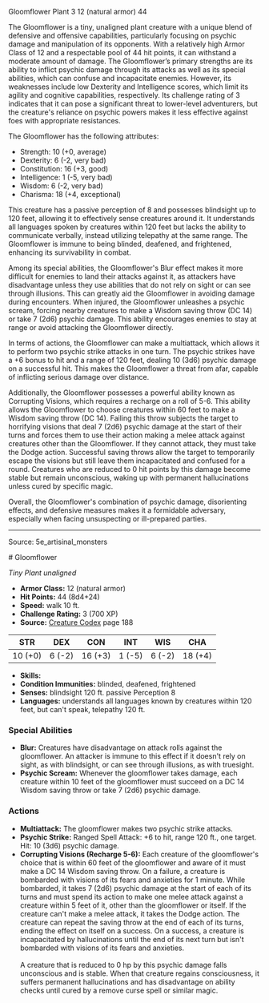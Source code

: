 <MonsterName/>Gloomflower</MonsterName>
<CreatureType/>Plant</CreatureType>
<CR/>3</CR>
<AC/>12 (natural armor)</AC>
<HP/>44</HP>
<summary>The Gloomflower is a tiny, unaligned plant creature with a unique blend of defensive and offensive capabilities, particularly focusing on psychic damage and manipulation of its opponents. With a relatively high Armor Class of 12 and a respectable pool of 44 hit points, it can withstand a moderate amount of damage. The Gloomflower’s primary strengths are its ability to inflict psychic damage through its attacks as well as its special abilities, which can confuse and incapacitate enemies. However, its weaknesses include low Dexterity and Intelligence scores, which limit its agility and cognitive capabilities, respectively. Its challenge rating of 3 indicates that it can pose a significant threat to lower-level adventurers, but the creature's reliance on psychic powers makes it less effective against foes with appropriate resistances.</summary>

<detail>

The Gloomflower has the following attributes:
- Strength: 10 (+0, average)
- Dexterity: 6 (-2, very bad)
- Constitution: 16 (+3, good)
- Intelligence: 1 (-5, very bad)
- Wisdom: 6 (-2, very bad)
- Charisma: 18 (+4, exceptional)

This creature has a passive perception of 8 and possesses blindsight up to 120 feet, allowing it to effectively sense creatures around it. It understands all languages spoken by creatures within 120 feet but lacks the ability to communicate verbally, instead utilizing telepathy at the same range. The Gloomflower is immune to being blinded, deafened, and frightened, enhancing its survivability in combat.

Among its special abilities, the Gloomflower's Blur effect makes it more difficult for enemies to land their attacks against it, as attackers have disadvantage unless they use abilities that do not rely on sight or can see through illusions. This can greatly aid the Gloomflower in avoiding damage during encounters. When injured, the Gloomflower unleashes a psychic scream, forcing nearby creatures to make a Wisdom saving throw (DC 14) or take 7 (2d6) psychic damage. This ability encourages enemies to stay at range or avoid attacking the Gloomflower directly.

In terms of actions, the Gloomflower can make a multiattack, which allows it to perform two psychic strike attacks in one turn. The psychic strikes have a +6 bonus to hit and a range of 120 feet, dealing 10 (3d6) psychic damage on a successful hit. This makes the Gloomflower a threat from afar, capable of inflicting serious damage over distance.

Additionally, the Gloomflower possesses a powerful ability known as Corrupting Visions, which requires a recharge on a roll of 5-6. This ability allows the Gloomflower to choose creatures within 60 feet to make a Wisdom saving throw (DC 14). Failing this throw subjects the target to horrifying visions that deal 7 (2d6) psychic damage at the start of their turns and forces them to use their action making a melee attack against creatures other than the Gloomflower. If they cannot attack, they must take the Dodge action. Successful saving throws allow the target to temporarily escape the visions but still leave them incapacitated and confused for a round. Creatures who are reduced to 0 hit points by this damage become stable but remain unconscious, waking up with permanent hallucinations unless cured by specific magic.

Overall, the Gloomflower's combination of psychic damage, disorienting effects, and defensive measures makes it a formidable adversary, especially when facing unsuspecting or ill-prepared parties.</detail>



---

Source: 5e_artisinal_monsters

<statblock>
# Gloomflower

*Tiny* *Plant* *unaligned*

- **Armor Class:** 12 (natural armor)
- **Hit Points:** 44 (8d4+24)
- **Speed:** walk 10 ft.
- **Challenge Rating:** 3 (700 XP)
- **Source:** [Creature Codex](https://koboldpress.com/kpstore/product/creature-codex-for-5th-edition-dnd) page 188

| STR | DEX | CON | INT | WIS | CHA |
| --- | --- | --- | --- | --- | --- |
| 10 (+0) | 6 (-2) | 16 (+3) | 1 (-5) | 6 (-2) | 18 (+4) |

- **Skills:** 
- **Condition Immunities:** blinded, deafened, frightened
- **Senses:** blindsight 120 ft. passive Perception 8
- **Languages:** understands all languages known by creatures within 120 feet, but can't speak, telepathy 120 ft.

### Special Abilities

- **Blur:** Creatures have disadvantage on attack rolls against the gloomflower. An attacker is immune to this effect if it doesn't rely on sight, as with blindsight, or can see through illusions, as with truesight.
- **Psychic Scream:** Whenever the gloomflower takes damage, each creature within 10 feet of the gloomflower must succeed on a DC 14 Wisdom saving throw or take 7 (2d6) psychic damage.

### Actions

- **Multiattack:** The gloomflower makes two psychic strike attacks.
- **Psychic Strike:** Ranged Spell Attack: +6 to hit, range 120 ft., one target. Hit: 10 (3d6) psychic damage.
- **Corrupting Visions (Recharge 5-6):** Each creature of the gloomflower's choice that is within 60 feet of the gloomflower and aware of it must make a DC 14 Wisdom saving throw. On a failure, a creature is bombarded with visions of its fears and anxieties for 1 minute. While bombarded, it takes 7 (2d6) psychic damage at the start of each of its turns and must spend its action to make one melee attack against a creature within 5 feet of it, other than the gloomflower or itself. If the creature can't make a melee attack, it takes the Dodge action. The creature can repeat the saving throw at the end of each of its turns, ending the effect on itself on a success. On a success, a creature is incapacitated by hallucinations until the end of its next turn but isn't bombarded with visions of its fears and anxieties. <br><br>A creature that is reduced to 0 hp by this psychic damage falls unconscious and is stable. When that creature regains consciousness, it suffers permanent hallucinations and has disadvantage on ability checks until cured by a remove curse spell or similar magic.


</statblock>


